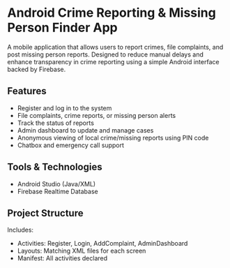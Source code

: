 # Android Crime Reporting & Missing Person Finder App
A mobile application that allows users to report crimes, file complaints, and post missing person reports. Designed to reduce manual delays and enhance transparency in crime reporting using a simple Android interface backed by Firebase.

## Features
- Register and log in to the system
- File complaints, crime reports, or missing person alerts
- Track the status of reports
- Admin dashboard to update and manage cases
- Anonymous viewing of local crime/missing reports using PIN code
- Chatbox and emergency call support

## Tools & Technologies
- Android Studio (Java/XML)
- Firebase Realtime Database

## Project Structure
Includes:
- Activities: Register, Login, AddComplaint, AdminDashboard
- Layouts: Matching XML files for each screen
- Manifest: All activities declared



  
